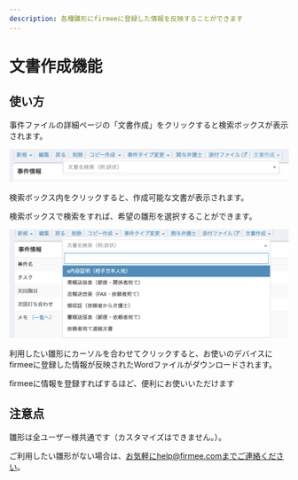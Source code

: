 ```yaml
---
description: 各種雛形にfirmeeに登録した情報を反映することができます
---
```


# 文書作成機能

## 使い方

事件ファイルの詳細ページの「文書作成」をクリックすると検索ボックスが表示されます。

![](<../.gitbook/assets/スクリーンショット 2021-11-21 8.56.19 (1).png>)

検索ボックス内をクリックすると、作成可能な文書が表示されます。

検索ボックスで検索をすれば、希望の雛形を選択することができます。

![](<../.gitbook/assets/スクリーンショット 2021-11-21 8.50.45.png>)

利用したい雛形にカーソルを合わせてクリックすると、お使いのデバイスにfirmeeに登録した情報が反映されたWordファイルがダウンロードされます。

firmeeに情報を登録すればするほど、便利にお使いいただけます

## 注意点

雛形は全ユーザー様共通です（カスタマイズはできません。）。

ご利用したい雛形がない場合は、お気軽にhelp@firmee.comまでご連絡ください。
